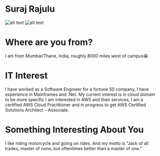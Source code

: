 # Suraj Rajulu
![alt text](https://www.surajrajulu.com/images/suraj.png "That's me.")
![alt text](https://instagram.ford4-1.fna.fbcdn.net/v/t51.2885-15/sh0.08/e35/s640x640/30077245_199035474036653_8238429464858460160_n.jpg?_nc_ht=instagram.ford4-1.fna.fbcdn.net&_nc_cat=105&_nc_ohc=47ZnhCkGfCEAX8Luyrb&edm=AABBvjUBAAAA&ccb=7-4&oh=c640a50b7078afc8e3a0783f8dc7e212&oe=612E0731&_nc_sid=83d603)

# Where are you from?
I am from Mumbai/Thane, India, roughly 8000 miles west of campus😁.

# IT Interest
I have worked as a Software Engineer for a fortune 50 company, I have experience in Mainframes and .Net. My current interest is in cloud domain to be more specific I am interested in AWS and their services, I am a certified AWS Cloud Practitioner and in progress to get AWS Certified Solutions Architect – Associate.

# Something Interesting About You
I like riding motorcycle and going on rides. And my motto is "Jack of all trades, master of none, but oftentimes better than a master of one."


